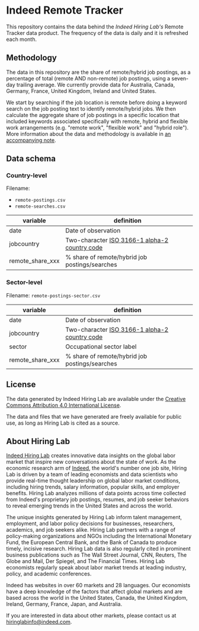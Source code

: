 # Indeed Remote Tracker

This repository contains the data behind the *Indeed Hiring Lab's* Remote Tracker data product. The frequency of the data is daily and it is refreshed each month.

## Methodology

The data in this repository are the share of remote/hybrid job postings, as a percentage of total (remote AND non-remote) job postings, using a seven-day trailing average. We currently provide data for Australia, Canada, Germany, France, United Kingdom, Ireland and United States.

We start by searching if the job location is remote before doing a keyword search on the job posting text to identify remote/hybrid jobs. We then calculate the aggregate share of job postings in a specific location that included keywords associated specifically with remote, hybrid and flexible work arrangements (e.g. "remote work", "flexible work" and "hybrid role"). More information about the data and methodology is available in [an accompanying note](https://www.hiringlab.org/wp-content/uploads/2023/06/Hybrid-Remote-Methodology.pdf).

<!-- INSERT SEARCHES METHODOLOGY
 -->

## Data schema

### Country-level

Filename:

- `remote-postings.csv`
- `remote-searches.csv`

| variable   | definition                                                                          |
|------------|-------------------------------------------------------------------------------------|
| date       | Date of observation                                                                 |
| jobcountry | Two-character [ISO 3166-1 alpha-2 country code](https://www.iban.com/country-codes) |
| remote_share_xxx      | % share of remote/hybrid job postings/searches                                      |

### Sector-level

Filename: `remote-postings-sector.csv`

| variable   | definition                                                                          |
|------------|-------------------------------------------------------------------------------------|
| date       | Date of observation                                                                 |
| jobcountry | Two-character [ISO 3166-1 alpha-2 country code](https://www.iban.com/country-codes) |
| sector     | Occupational sector label                                                           |
| remote_share_xxx      | % share of remote/hybrid job postings/searches                                      |

## License

The data generated by Indeed Hiring Lab are available under the [Creative Commons Attribution 4.0 International License](https://creativecommons.org/licenses/by/4.0/).

The data and files that we have generated are freely available for public use, as long as Hiring Lab is cited as a source.

## About Hiring Lab

[Indeed Hiring Lab](https://hiringlab.org) creates innovative data insights on the global labor market that inspire new conversations about the state of work. As the economic research arm of [Indeed](https://www.indeed.com/), the world's number one job site, Hiring Lab is driven by a team of leading economists and data scientists who provide real-time thought leadership on global labor market conditions, including hiring trends, salary information, popular skills, and employer benefits. Hiring Lab analyzes millions of data points across time collected from Indeed's proprietary job postings, resumes, and job seeker behaviors to reveal emerging trends in the United States and across the world.

The unique insights generated by Hiring Lab inform talent management, employment, and labor policy decisions for businesses, researchers, academics, and job seekers alike. Hiring Lab partners with a range of policy-making organizations and NGOs including the International Monetary Fund, the European Central Bank, and the Bank of Canada to produce timely, incisive research. Hiring Lab data is also regularly cited in prominent business publications such as The Wall Street Journal, CNN, Reuters, The Globe and Mail, Der Spiegel, and The Financial Times. Hiring Lab economists regularly speak about labor market trends at leading industry, policy, and academic conferences.

Indeed has websites in over 60 markets and 28 languages. Our economists have a deep knowledge of the factors that affect global markets and are based across the world in the United States, Canada, the United Kingdom, Ireland, Germany, France, Japan, and Australia.

If you are interested in data about other markets, please contact us at <hiringlabinfo@indeed.com>.
